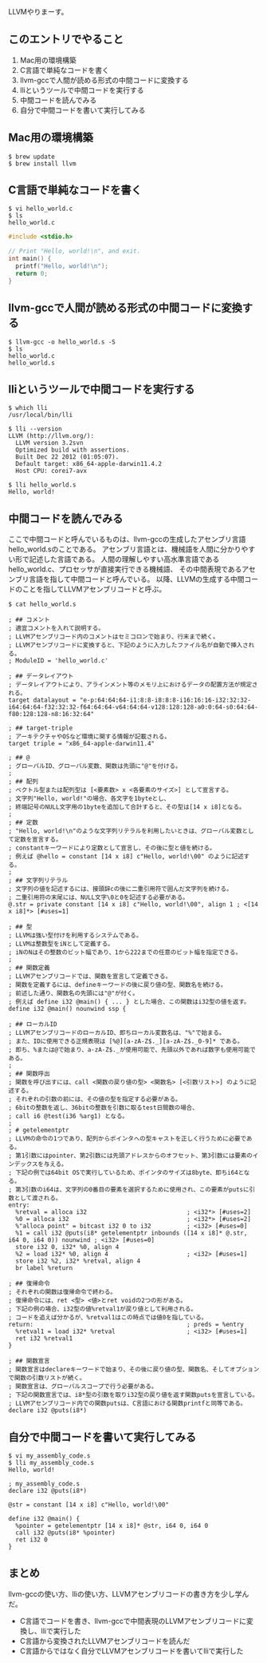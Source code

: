LLVMやりまーす。

## このエントリでやること
1. Mac用の環境構築
1. C言語で単純なコードを書く
1. llvm-gccで人間が読める形式の中間コードに変換する
1. lliというツールで中間コードを実行する
1. 中間コードを読んでみる
1. 自分で中間コードを書いて実行してみる


## Mac用の環境構築
```
$ brew update
$ brew install llvm
```


## C言語で単純なコードを書く
```
$ vi hello_world.c
$ ls
hello_world.c
```

```c
#include <stdio.h>

// Print "Hello, world!\n", and exit.
int main() {
  printf("Hello, world!\n");
  return 0;
}
```


## llvm-gccで人間が読める形式の中間コードに変換する
```
$ llvm-gcc -o hello_world.s -S
$ ls
hello_world.c
hello_world.s
```


## lliというツールで中間コードを実行する
```
$ which lli
/usr/local/bin/lli

$ lli --version
LLVM (http://llvm.org/):
  LLVM version 3.2svn
  Optimized build with assertions.
  Built Dec 22 2012 (01:05:07).
  Default target: x86_64-apple-darwin11.4.2
  Host CPU: corei7-avx

$ lli hello_world.s
Hello, world!
```


## 中間コードを読んでみる
ここで中間コードと呼んでいるものは、llvm-gccの生成したアセンブリ言語hello_world.sのことである。
アセンブリ言語とは、機械語を人間に分かりやすい形で記述した言語である。
人間の理解しやすい高水準言語であるhello_world.c、プロセッサが直接実行できる機械語、
その中間表現であるアセンブリ言語を指して中間コードと呼んでいる。
以降、LLVMの生成する中間コードのことを指してLLVMアセンブリコードと呼ぶ。

```
$ cat hello_world.s
```

```
; ## コメント
; 適宜コメントを入れて説明する。
; LLVMアセンブリコード内のコメントはセミコロンで始まり、行末まで続く。
; LLVMアセンブリコードに変換すると、下記のように入力したファイル名が自動で挿入される。
; ModuleID = 'hello_world.c'

; ## データレイアウト
; データレイアウトにより、アラインメント等のメモリ上におけるデータの配置方法が規定される。
target datalayout = "e-p:64:64:64-i1:8:8-i8:8:8-i16:16:16-i32:32:32-i64:64:64-f32:32:32-f64:64:64-v64:64:64-v128:128:128-a0:0:64-s0:64:64-f80:128:128-n8:16:32:64"

; ## target-triple
; アーキテクチャやOSなど環境に関する情報が記載される。
target triple = "x86_64-apple-darwin11.4"

; ## @
; グローバルID、グローバル変数、関数は先頭に"@"を付ける。
;
; ## 配列
; ベクトル型または配列型は [<要素数> x <各要素のサイズ>] として宣言する。
; 文字列"Hello, world!"の場合、各文字を1byteとし、
; 終端記号のNULL文字用の1byteを追加して合計すると、その型は[14 x i8]となる。
;
; ## 定数
; "Hello, world!\n"のような文字列リテラルを利用したいときは、グローバル変数として定数を宣言する。
; constantキーワードにより定数として宣言し、その後に型と値を続ける。
; 例えば @hello = constant [14 x i8] c"Hello, world!\00" のように記述する。
;
; ## 文字列リテラル
; 文字列の値を記述するには、接頭辞cの後に二重引用符で囲んだ文字列を続ける。
; 二重引用符の末尾には、NULL文字\0と0を記述する必要がある。
@.str = private constant [14 x i8] c"Hello, world!\00", align 1 ; <[14 x i8]*> [#uses=1]

; ## 型
; LLVMは強い型付けを利用するシステムである。
; LLVMは整数型をiNとして定義する。
; iNのNはその整数のビット幅であり、1から222までの任意のビット幅を指定できる。
;
; ## 関数定義
; LLVMアセンブリコードでは、関数を宣言して定義できる。
; 関数を定義するには、defineキーワードの後に戻り値の型、関数名を続ける。
; 前述した通り、関数名の先頭には"@"が付く。
; 例えば define i32 @main() { ... } とした場合、この関数はi32型の値を返す。
define i32 @main() nounwind ssp {

; ## ローカルID
; LLVMアセンブリコードのローカルID、即ちローカル変数名は、"%"で始まる。
; また、IDに使用できる正規表現は [%@][a-zA-Z$._][a-zA-Z$._0-9]* である。
; 即ち、%または@で始まり、a-zA-Z$._が使用可能で、先頭以外であれば数字も使用可能である。
;
; ## 関数呼出
; 関数を呼び出すには、call <関数の戻り値の型> <関数名> [<引数リスト>] のように記述する。
; それぞれの引数の前には、その値の型を指定する必要がある。
; 6bitの整数を返し、36bitの整数を引数に取るtest日間数の場合、
; call i6 @test(i36 %arg1) となる。
;
; # getelementptr
; LLVMの命令の1つであり、配列からポインタへの型キャストを正しく行うために必要である。
; 第1引数にはpointer、第2引数には先頭アドレスからのオフセット、第3引数には要素のインデックスを与える。
; 下記の例では64bit OSで実行しているため、ポインタのサイズは8byte、即ちi64となる。
; 第3引数のi64は、文字列の0番目の要素を選択するために使用され、この要素がputsに引数として渡される。
entry:
  %retval = alloca i32                            ; <i32*> [#uses=2]
  %0 = alloca i32                                 ; <i32*> [#uses=2]
  %"alloca point" = bitcast i32 0 to i32          ; <i32> [#uses=0]
  %1 = call i32 @puts(i8* getelementptr inbounds ([14 x i8]* @.str, i64 0, i64 0)) nounwind ; <i32> [#uses=0]
  store i32 0, i32* %0, align 4
  %2 = load i32* %0, align 4                      ; <i32> [#uses=1]
  store i32 %2, i32* %retval, align 4
  br label %return

; ## 復帰命令
; それぞれの関数は復帰命令で終わる。
; 復帰命令には、ret <型> <値>とret voidの2つの形がある。
; 下記の例の場合、i32型の値%retval1が戻り値として利用される。
; コードを追えば分かるが、%retval1はこの時点では値0を指している。
return:                                           ; preds = %entry
  %retval1 = load i32* %retval                    ; <i32> [#uses=1]
  ret i32 %retval1
}

; ## 関数宣言
; 関数宣言はdeclareキーワードで始まり、その後に戻り値の型、関数名、そしてオプションで関数の引数リストが続く。
; 関数宣言は、グローバルスコープで行う必要がある。
; 下記の関数宣言では、i8*型の引数を取りi32型の戻り値を返す関数putsを宣言している。
; LLVMアセンブリコード内での関数putsは、C言語における関数printfと同等である。
declare i32 @puts(i8*)
```


## 自分で中間コードを書いて実行してみる
```
$ vi my_assembly_code.s
$ lli my_assembly_code.s
Hello, world!
```

```
; my_assembly_code.s
declare i32 @puts(i8*)

@str = constant [14 x i8] c"Hello, world!\00"

define i32 @main() {
  %pointer = getelementptr [14 x i8]* @str, i64 0, i64 0
  call i32 @puts(i8* %pointer)
  ret i32 0
}
```


## まとめ
llvm-gccの使い方、lliの使い方、LLVMアセンブリコードの書き方を少し学んだ。

* C言語でコードを書き、llvm-gccで中間表現のLLVMアセンブリコードに変換し、lliで実行した
* C言語から変換されたLLVMアセンブリコードを読んだ
* C言語からではなく自分でLLVMアセンブリコードを書いてlliで実行した